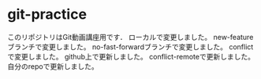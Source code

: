 # git-practice
このリポジトリはGit動画講座用です．
ローカルで変更しました。
new-featureブランチで変更しました。
no-fast-forwardブランチで変更しました。
conflictで変更しました。
github上で更新しました。
conflict-remoteで更新しました。
自分のrepoで更新しました。
